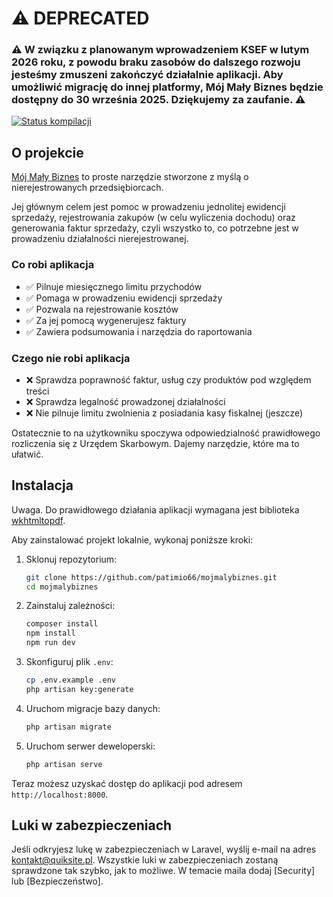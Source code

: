 # ⚠️ DEPRECATED

### ⚠️ W związku z planowanym wprowadzeniem KSEF w lutym 2026 roku, z powodu braku zasobów do dalszego rozwoju jesteśmy zmuszeni zakończyć działalnie aplikacji. Aby umożliwić migrację do innej platformy, Mój Mały Biznes będzie dostępny do 30 września 2025. Dziękujemy za zaufanie. ⚠️

<a href="https://github.com/patimio66/mojmalybiznes/actions"><img src="https://github.com/patimio66/mojmalybiznes/actions/workflows/laravel.yml/badge.svg" alt="Status kompilacji"></a>

## O projekcie

[Mój Mały Biznes](https://mojmalybiznes.pl) to proste narzędzie stworzone z myślą o nierejestrowanych przedsiębiorcach.

Jej głównym celem jest pomoc w prowadzeniu jednolitej ewidencji sprzedaży, rejestrowania zakupów (w celu wyliczenia dochodu) oraz generowania faktur sprzedaży, czyli wszystko to, co potrzebne jest w prowadzeniu działalności nierejestrowanej.

### Co robi aplikacja

-   ✅ Pilnuje miesięcznego limitu przychodów
-   ✅ Pomaga w prowadzeniu ewidencji sprzedaży
-   ✅ Pozwala na rejestrowanie kosztów
-   ✅ Za jej pomocą wygenerujesz faktury
-   ✅ Zawiera podsumowania i narzędzia do raportowania

### Czego nie robi aplikacja

-   ❌ Sprawdza poprawność faktur, usług czy produktów pod względem treści
-   ❌ Sprawdza legalność prowadzonej działalności
-   ❌ Nie pilnuje limitu zwolnienia z posiadania kasy fiskalnej (jeszcze)

Ostatecznie to na użytkowniku spoczywa odpowiedzialność prawidłowego rozliczenia się z Urzędem Skarbowym. Dajemy narzędzie, które ma to ułatwić.

## Instalacja

Uwaga. Do prawidłowego działania aplikacji wymagana jest biblioteka [wkhtmltopdf](https://wkhtmltopdf.org/downloads.html).

Aby zainstalować projekt lokalnie, wykonaj poniższe kroki:

1. Sklonuj repozytorium:

    ```sh
    git clone https://github.com/patimio66/mojmalybiznes.git
    cd mojmalybiznes
    ```

2. Zainstaluj zależności:

    ```sh
    composer install
    npm install
    npm run dev
    ```

3. Skonfiguruj plik `.env`:

    ```sh
    cp .env.example .env
    php artisan key:generate
    ```

4. Uruchom migracje bazy danych:

    ```sh
    php artisan migrate
    ```

5. Uruchom serwer deweloperski:
    ```sh
    php artisan serve
    ```

Teraz możesz uzyskać dostęp do aplikacji pod adresem `http://localhost:8000`.

## Luki w zabezpieczeniach

Jeśli odkryjesz lukę w zabezpieczeniach w Laravel, wyślij e-mail na adres [kontakt@quiksite.pl](mailto:kontakt@quiksite.pl). Wszystkie luki w zabezpieczeniach zostaną sprawdzone tak szybko, jak to możliwe. W temacie maila dodaj \[Security\] lub \[Bezpieczeństwo\].
